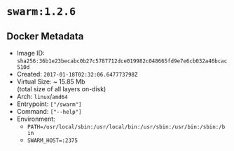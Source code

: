 # `swarm:1.2.6`

## Docker Metadata

- Image ID: `sha256:36b1e23becabc0b27c5787712dce019982c048665fd9e7e6cb032a46bcac510d`
- Created: `2017-01-18T02:32:06.647773798Z`
- Virtual Size: ~ 15.85 Mb  
  (total size of all layers on-disk)
- Arch: `linux`/`amd64`
- Entrypoint: `["/swarm"]`
- Command: `["--help"]`
- Environment:
  - `PATH=/usr/local/sbin:/usr/local/bin:/usr/sbin:/usr/bin:/sbin:/bin`
  - `SWARM_HOST=:2375`
